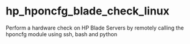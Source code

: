 # hp_hponcfg_blade_check_linux
Perform a hardware check on HP Blade Servers by remotely calling the hponcfg module using ssh, bash and python
